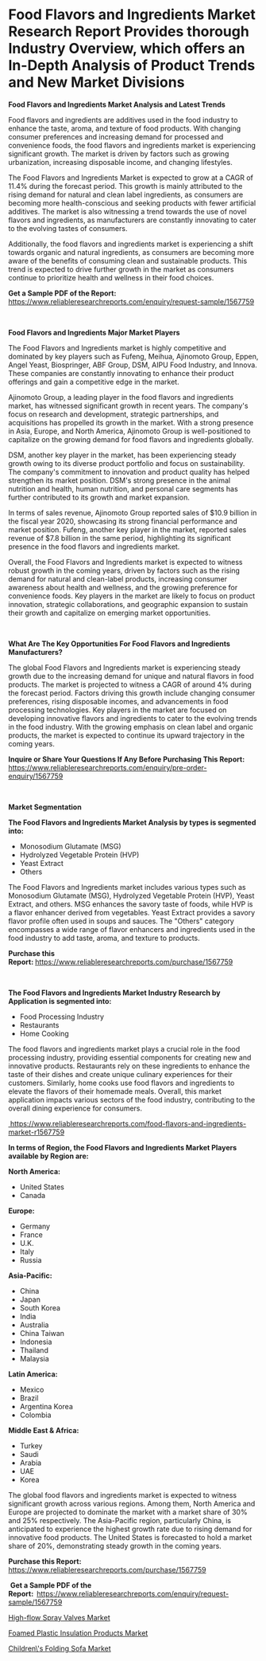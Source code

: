 <p><h1>Food Flavors and Ingredients Market Research Report Provides thorough Industry Overview, which offers an In-Depth Analysis of Product Trends and New Market Divisions</h1></p><p><strong>Food Flavors and Ingredients Market Analysis and Latest Trends</strong></p>
<p><p>Food flavors and ingredients are additives used in the food industry to enhance the taste, aroma, and texture of food products. With changing consumer preferences and increasing demand for processed and convenience foods, the food flavors and ingredients market is experiencing significant growth. The market is driven by factors such as growing urbanization, increasing disposable income, and changing lifestyles.</p><p>The Food Flavors and Ingredients Market is expected to grow at a CAGR of 11.4% during the forecast period. This growth is mainly attributed to the rising demand for natural and clean label ingredients, as consumers are becoming more health-conscious and seeking products with fewer artificial additives. The market is also witnessing a trend towards the use of novel flavors and ingredients, as manufacturers are constantly innovating to cater to the evolving tastes of consumers.</p><p>Additionally, the food flavors and ingredients market is experiencing a shift towards organic and natural ingredients, as consumers are becoming more aware of the benefits of consuming clean and sustainable products. This trend is expected to drive further growth in the market as consumers continue to prioritize health and wellness in their food choices.</p></p>
<p><strong>Get a Sample PDF of the Report:&nbsp;</strong> <a href="https://www.reliableresearchreports.com/enquiry/request-sample/1567759">https://www.reliableresearchreports.com/enquiry/request-sample/1567759</a></p>
<p>&nbsp;</p>
<p><strong>Food Flavors and Ingredients Major Market Players</strong></p>
<p><p>The Food Flavors and Ingredients market is highly competitive and dominated by key players such as Fufeng, Meihua, Ajinomoto Group, Eppen, Angel Yeast, Biospringer, ABF Group, DSM, AIPU Food Industry, and Innova. These companies are constantly innovating to enhance their product offerings and gain a competitive edge in the market.</p><p>Ajinomoto Group, a leading player in the food flavors and ingredients market, has witnessed significant growth in recent years. The company's focus on research and development, strategic partnerships, and acquisitions has propelled its growth in the market. With a strong presence in Asia, Europe, and North America, Ajinomoto Group is well-positioned to capitalize on the growing demand for food flavors and ingredients globally.</p><p>DSM, another key player in the market, has been experiencing steady growth owing to its diverse product portfolio and focus on sustainability. The company's commitment to innovation and product quality has helped strengthen its market position. DSM's strong presence in the animal nutrition and health, human nutrition, and personal care segments has further contributed to its growth and market expansion.</p><p>In terms of sales revenue, Ajinomoto Group reported sales of $10.9 billion in the fiscal year 2020, showcasing its strong financial performance and market position. Fufeng, another key player in the market, reported sales revenue of $7.8 billion in the same period, highlighting its significant presence in the food flavors and ingredients market.</p><p>Overall, the Food Flavors and Ingredients market is expected to witness robust growth in the coming years, driven by factors such as the rising demand for natural and clean-label products, increasing consumer awareness about health and wellness, and the growing preference for convenience foods. Key players in the market are likely to focus on product innovation, strategic collaborations, and geographic expansion to sustain their growth and capitalize on emerging market opportunities.</p></p>
<p>&nbsp;</p>
<p><strong>What Are The Key Opportunities For Food Flavors and Ingredients Manufacturers?</strong></p>
<p><p>The global Food Flavors and Ingredients market is experiencing steady growth due to the increasing demand for unique and natural flavors in food products. The market is projected to witness a CAGR of around 4% during the forecast period. Factors driving this growth include changing consumer preferences, rising disposable incomes, and advancements in food processing technologies. Key players in the market are focused on developing innovative flavors and ingredients to cater to the evolving trends in the food industry. With the growing emphasis on clean label and organic products, the market is expected to continue its upward trajectory in the coming years.</p></p>
<p><strong>Inquire or Share Your Questions If Any Before Purchasing This Report:</strong> <a href="https://www.reliableresearchreports.com/enquiry/pre-order-enquiry/1567759">https://www.reliableresearchreports.com/enquiry/pre-order-enquiry/1567759</a></p>
<p>&nbsp;</p>
<p><strong>Market Segmentation</strong></p>
<p><strong>The Food Flavors and Ingredients Market Analysis by types is segmented into:</strong></p>
<p><ul><li>Monosodium Glutamate (MSG)</li><li>Hydrolyzed Vegetable Protein (HVP)</li><li>Yeast Extract</li><li>Others</li></ul></p>
<p><p>The Food Flavors and Ingredients market includes various types such as Monosodium Glutamate (MSG), Hydrolyzed Vegetable Protein (HVP), Yeast Extract, and others. MSG enhances the savory taste of foods, while HVP is a flavor enhancer derived from vegetables. Yeast Extract provides a savory flavor profile often used in soups and sauces. The "Others" category encompasses a wide range of flavor enhancers and ingredients used in the food industry to add taste, aroma, and texture to products.</p></p>
<p><strong>Purchase this Report:&nbsp;</strong><a href="https://www.reliableresearchreports.com/purchase/1567759">https://www.reliableresearchreports.com/purchase/1567759</a></p>
<p>&nbsp;</p>
<p><strong>The Food Flavors and Ingredients Market Industry Research by Application is segmented into:</strong></p>
<p><ul><li>Food Processing Industry</li><li>Restaurants</li><li>Home Cooking</li></ul></p>
<p><p>The food flavors and ingredients market plays a crucial role in the food processing industry, providing essential components for creating new and innovative products. Restaurants rely on these ingredients to enhance the taste of their dishes and create unique culinary experiences for their customers. Similarly, home cooks use food flavors and ingredients to elevate the flavors of their homemade meals. Overall, this market application impacts various sectors of the food industry, contributing to the overall dining experience for consumers.</p></p>
<p><a href="https://www.reliableresearchreports.com/food-flavors-and-ingredients-market-r1567759">&nbsp;https://www.reliableresearchreports.com/food-flavors-and-ingredients-market-r1567759</a></p>
<p><strong>In terms of Region, the Food Flavors and Ingredients Market Players available by Region are:</strong></p>
<p>
    <p> <strong> North America: </strong>
        <ul>
            <li>United States</li>
            <li>Canada</li>
        </ul>
        </p> 
    <p> <strong> Europe: </strong>
        <ul>
            <li>Germany</li>
            <li>France</li>
            <li>U.K.</li>
            <li>Italy</li>
            <li>Russia</li>
        </ul>
        </p> 
    <p> <strong> Asia-Pacific: </strong>
        <ul>
            <li>China</li>
            <li>Japan</li>
            <li>South Korea</li>
            <li>India</li>
            <li>Australia</li>
            <li>China Taiwan</li>
            <li>Indonesia</li>
            <li>Thailand</li>
            <li>Malaysia</li>
        </ul>
        </p> 
    <p> <strong> Latin America: </strong>
        <ul>
            <li>Mexico</li>
            <li>Brazil</li>
            <li>Argentina Korea</li>
            <li>Colombia</li>
        </ul>
        </p> 
    <p> <strong> Middle East & Africa: </strong>
        <ul>
            <li>Turkey</li>
            <li>Saudi</li>
            <li>Arabia</li>
            <li>UAE</li>
            <li>Korea</li>
        </ul>
    </p>
    </p>
<p><p>The global food flavors and ingredients market is expected to witness significant growth across various regions. Among them, North America and Europe are projected to dominate the market with a market share of 30% and 25% respectively. The Asia-Pacific region, particularly China, is anticipated to experience the highest growth rate due to rising demand for innovative food products. The United States is forecasted to hold a market share of 20%, demonstrating steady growth in the coming years.</p></p>
<p><strong>Purchase this Report: </strong><a href="https://www.reliableresearchreports.com/purchase/1567759">https://www.reliableresearchreports.com/purchase/1567759</a></p>
<p>&nbsp;<strong>Get a Sample PDF of the Report:&nbsp;&nbsp;</strong><a href="https://www.reliableresearchreports.com/enquiry/request-sample/1567759">https://www.reliableresearchreports.com/enquiry/request-sample/1567759</a></p>
<p><strong></strong></p>
<p><p><a href="https://medium.com/@garthstehriii/high-flow-spray-valves-market-outlook-complete-industry-analysis-2024-to-2031-7f71d4c67740">High-flow Spray Valves Market</a></p><p><a href="https://medium.com/@dovansangxd/foamed-plastic-insulation-products-market-outlook-and-forecast-from-2024-to-2031-5ab0c31c1673">Foamed Plastic Insulation Products Market</a></p><p><a href="https://medium.com/@pelloscooterist_44143/children-s-folding-sofa-market-market-segmentation-geographical-regions-and-market-forcast-till-7aae25252a65">Children\'s Folding Sofa Market</a></p></p>